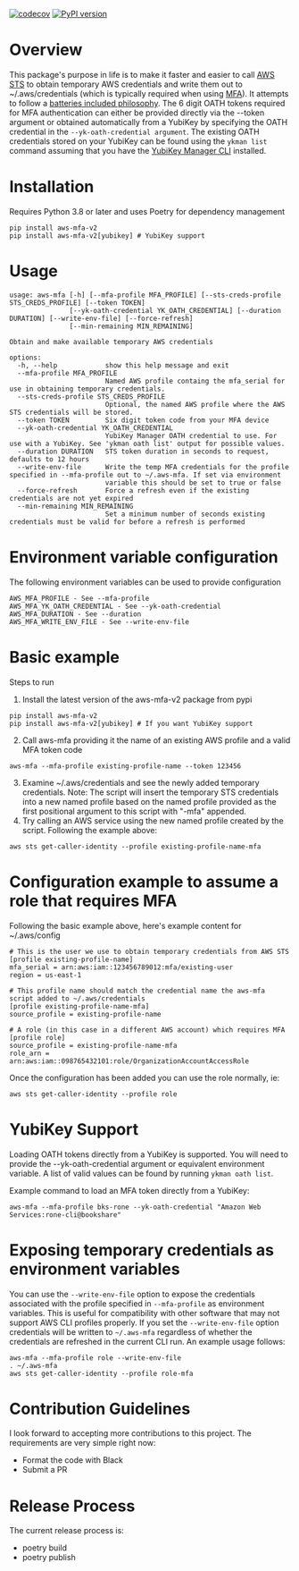 [![codecov](https://codecov.io/gh/rkeiii/aws-mfa-v2/branch/master/graph/badge.svg?token=4NwTgvppDW)](https://codecov.io/gh/rkeiii/aws-mfa-v2)
[![PyPI version](https://badge.fury.io/py/aws-mfa-v2.svg)](https://badge.fury.io/py/aws-mfa-v2)

# Overview

This package's purpose in life is to make it faster and easier to call [AWS STS](https://docs.aws.amazon.com/STS/latest/APIReference/welcome.html) to obtain temporary AWS
credentials and write them out to ~/.aws/credentials (which is typically required when using [MFA](https://aws.amazon.com/iam/features/mfa/)). It attempts to follow a
[batteries included philosophy](https://www.quora.com/What-does-batteries-included-philosophy-mean). The 6 digit OATH tokens required for MFA authentication can either be
provided directly via the --token argument or obtained automatically from a YubiKey by specifying the OATH credential in the `--yk-oath-credential argument`. The existing
OATH credentials stored on your YubiKey can be found using the `ykman list` command assuming that you have the [YubiKey Manager CLI](https://github.com/Yubico/yubikey-manager) installed.

# Installation

Requires Python 3.8 or later and uses Poetry for dependency management

```
pip install aws-mfa-v2
pip install aws-mfa-v2[yubikey] # YubiKey support
```

# Usage

```
usage: aws-mfa [-h] [--mfa-profile MFA_PROFILE] [--sts-creds-profile STS_CREDS_PROFILE] [--token TOKEN]
               [--yk-oath-credential YK_OATH_CREDENTIAL] [--duration DURATION] [--write-env-file] [--force-refresh]
               [--min-remaining MIN_REMAINING]

Obtain and make available temporary AWS credentials

options:
  -h, --help            show this help message and exit
  --mfa-profile MFA_PROFILE
                        Named AWS profile containg the mfa_serial for use in obtaining temporary credentials.
  --sts-creds-profile STS_CREDS_PROFILE
                        Optional, the named AWS profile where the AWS STS credentials will be stored.
  --token TOKEN         Six digit token code from your MFA device
  --yk-oath-credential YK_OATH_CREDENTIAL
                        YubiKey Manager OATH credential to use. For use with a YubiKey. See 'ykman oath list' output for possible values.
  --duration DURATION   STS token duration in seconds to request, defaults to 12 hours
  --write-env-file      Write the temp MFA credentials for the profile specified in --mfa-profile out to ~/.aws-mfa. If set via environment
                        variable this should be set to true or false
  --force-refresh       Force a refresh even if the existing credentials are not yet expired
  --min-remaining MIN_REMAINING
                        Set a minimum number of seconds existing credentials must be valid for before a refresh is performed
```

# Environment variable configuration

The following environment variables can be used to provide configuration

```
AWS_MFA_PROFILE - See --mfa-profile
AWS_MFA_YK_OATH_CREDENTIAL - See --yk-oath-credential
AWS_MFA_DURATION - See --duration
AWS_MFA_WRITE_ENV_FILE - See --write-env-file
```

# Basic example

Steps to run

1. Install the latest version of the aws-mfa-v2 package from pypi

```
pip install aws-mfa-v2
pip install aws-mfa-v2[yubikey] # If you want YubiKey support
```

2. Call aws-mfa providing it the name of an existing AWS profile and a valid MFA token code

```
aws-mfa --mfa-profile existing-profile-name --token 123456
```

3. Examine ~/.aws/credentials and see the newly added temporary credentials. Note: The script will insert the temporary STS credentials into a new named profile based on the
   named profile provided as the first positional argument to this script with "-mfa" appended.
4. Try calling an AWS service using the new named profile created by the script. Following the example above:

```
aws sts get-caller-identity --profile existing-profile-name-mfa
```

# Configuration example to assume a role that requires MFA

Following the basic example above, here's example content for ~/.aws/config

```
# This is the user we use to obtain temporary credentials from AWS STS
[profile existing-profile-name]
mfa_serial = arn:aws:iam::123456789012:mfa/existing-user
region = us-east-1

# This profile name should match the credential name the aws-mfa script added to ~/.aws/credentials
[profile existing-profile-name-mfa]
source_profile = existing-profile-name

# A role (in this case in a different AWS account) which requires MFA
[profile role]
source_profile = existing-profile-name-mfa
role_arn = arn:aws:iam::098765432101:role/OrganizationAccountAccessRole
```

Once the configuration has been added you can use the role normally, ie:

```
aws sts get-caller-identity --profile role
```

# YubiKey Support

Loading OATH tokens directly from a YubiKey is supported. You will need to provide the --yk-oath-credential argument or equivalent environment variable.
A list of valid values can be found by running `ykman oath list`.

Example command to load an MFA token directly from a YubiKey:

```
aws-mfa --mfa-profile bks-rone --yk-oath-credential "Amazon Web Services:rone-cli@bookshare"
```

# Exposing temporary credentials as environment variables

You can use the `--write-env-file` option to expose the credentials associated with the profile specified in `--mfa-profile` as environment variables. This is useful for
compatibility with other software that may not support AWS CLI profiles properly. If you set the `--write-env-file` option credentials will be written to `~/.aws-mfa`
regardless of whether the credentials are refreshed in the current CLI run. An example usage follows:

```
aws-mfa --mfa-profile role --write-env-file
. ~/.aws-mfa
aws sts get-caller-identity --profile role-mfa
```

# Contribution Guidelines

I look forward to accepting more contributions to this project. The requirements are very simple right now:

- Format the code with Black
- Submit a PR

# Release Process

The current release process is:

- poetry build
- poetry publish

